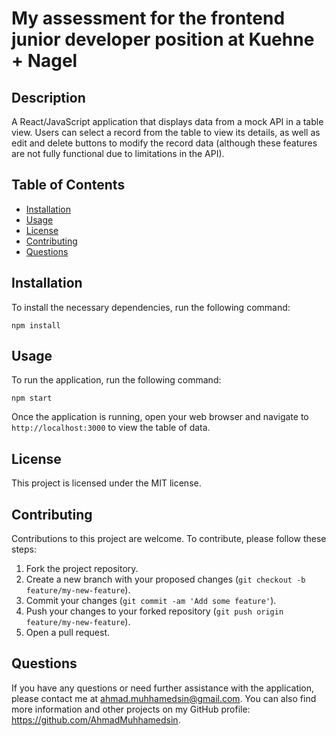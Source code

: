 # My assessment for the frontend junior developer position at Kuehne + Nagel



## Description

A React/JavaScript application that displays data from a mock API in a table view. Users can select a record from the table to view its details, as well as edit and delete buttons to modify the record data (although these features are not fully functional due to limitations in the API).

## Table of Contents

* [Installation](#installation)
* [Usage](#usage)
* [License](#license)
* [Contributing](#contributing)
* [Questions](#questions)

## Installation

To install the necessary dependencies, run the following command:

`npm install`

## Usage

To run the application, run the following command:

`npm start`

Once the application is running, open your web browser and navigate to `http://localhost:3000` to view the table of data.

## License

This project is licensed under the MIT license.

## Contributing

Contributions to this project are welcome. To contribute, please follow these steps:

1. Fork the project repository.
2. Create a new branch with your proposed changes (`git checkout -b feature/my-new-feature`).
3. Commit your changes (`git commit -am 'Add some feature'`).
4. Push your changes to your forked repository (`git push origin feature/my-new-feature`).
5. Open a pull request.

## Questions

If you have any questions or need further assistance with the application, please contact me at ahmad.muhhamedsin@gmail.com. You can also find more information and other projects on my GitHub profile: https://github.com/AhmadMuhhamedsin.

